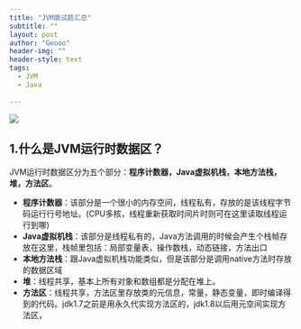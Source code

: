 ```yaml
---
title: "JVM面试题汇总"
subtitle: ""
layout: post
author: "Geooo"
header-img: ""
header-style: text
tags:
  - JVM
  - Java
  
---
```


![](https://uploadfiles.nowcoder.com/files/20210329/540390845_1617032205180/image-20210329233339128.png )


## 1.什么是JVM运行时数据区？
JVM运行时数据区分为五个部分：**程序计数器，Java虚拟机栈，本地方法栈，堆，方法区**。
- **程序计数器**：该部分是一个很小的内存空间，线程私有，存放的是该线程字节码运行行号地址。(CPU多核，线程重新获取时间片时则可在这里读取线程运行到哪)
- **Java虚拟机栈**：该部分是线程私有的，Java方法调用的时候会产生个栈帧存放在这里，栈帧里包括：局部变量表，操作数栈，动态链接，方法出口
- **本地方法栈**：跟Java虚拟机栈功能类似，但是该部分是调用native方法时存放的数据区域
- **堆**：线程共享，基本上所有对象和数组都是分配在堆上。
- **方法区**：线程共享，方法区里存放类的元信息，常量，静态变量，即时编译得到的代码。jdk1.7之前是用永久代实现方法区的，jdk1.8以后用元空间实现方法区，

